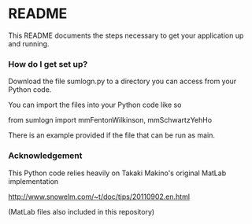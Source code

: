 # README #

This README documents the steps necessary to get your application up and running.

### How do I get set up? ###

Download the file sumlogn.py to a directory you can access from your Python code.

You can import the files into your Python code like so

from sumlogn import mmFentonWilkinson, mmSchwartzYehHo

There is an example provided if the file that can be run as main.

### Acknowledgement ###

This Python code relies heavily on Takaki Makino's original MatLab implementation

http://www.snowelm.com/~t/doc/tips/20110902.en.html

(MatLab files also included in this repository)

